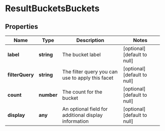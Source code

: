 # ResultBucketsBuckets

## Properties
Name | Type | Description | Notes
------------ | ------------- | ------------- | -------------
**label** | **string** | The bucket label | [optional] [default to null]
**filterQuery** | **string** | The filter query you can use to apply this facet | [optional] [default to null]
**count** | **number** | The count for the bucket | [optional] [default to null]
**display** | **any** | An optional field for additional display information | [optional] [default to null]


